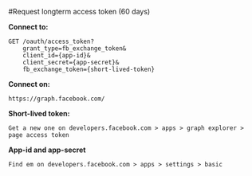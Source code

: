 #Request longterm access token (60 days)

**Connect to:**

    GET /oauth/access_token?  
        grant_type=fb_exchange_token&           
        client_id={app-id}&
        client_secret={app-secret}&
        fb_exchange_token={short-lived-token}

**Connect on:**

    https://graph.facebook.com/

**Short-lived token:**

    Get a new one on developers.facebook.com > apps > graph explorer > page access token

**App-id and app-secret**

    Find em on developers.facebook.com > apps > settings > basic